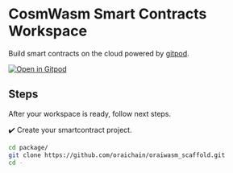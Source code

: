 # CosmWasm Smart Contracts Workspace

Build smart contracts on the cloud powered by [gitpod](https://www.gitpod.io/).

[![Open in Gitpod](https://gitpod.io/button/open-in-gitpod.svg)](https://gitpod.io/#https://github.com/oraichain/cosmwasm-gitpod/tree/update/old-gitpod)

## Steps

After your workspace is ready, follow next steps.

:heavy_check_mark: Create your smartcontract project.

```bash
cd package/
git clone https://github.com/oraichain/oraiwasm_scaffold.git
cd -
```
